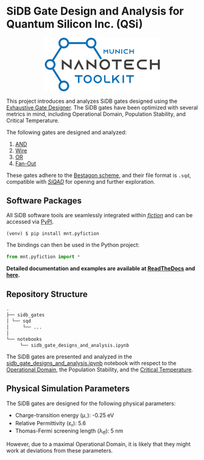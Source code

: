 # SiDB Gate Design and Analysis for Quantum Silicon Inc. (QSi)

<p align="center">
  <picture>
    <source media="(prefers-color-scheme: dark)" srcset="docs/_static/mnt_light.svg" width="60%">
    <img src="docs/_static/mnt_dark.svg" width="60%">
  </picture>
</p>

This project introduces and analyzes SiDB gates designed using
the [Exhaustive Gate Designer](https://www.cda.cit.tum.de/files/eda/2023_nanoarch_minimal_gate_design.pdf). The SiDB
gates have been optimized with several metrics in mind, including Operational Domain, Population Stability, and Critical
Temperature.

The following gates are designed and analyzed:

1. [AND](sidb_gates/sqd/and_v0.sqd)
2. [Wire](sidb_gates/sqd/wire_v0.sqd)
3. [OR](sidb_gates/sqd/or_v0.sqd)
4. [Fan-Out](sidb_gates/sqd/fan_out_v0.sqd)

These gates adhere to
the [Bestagon scheme](https://www.cda.cit.tum.de/files/eda/2022_dac_hexagons_are_the_bestagons.pdf), and their file
format is `.sqd`, compatible with [_SiQAD_](https://github.com/siqad/siqad) for opening and further exploration.

## Software Packages

All SiDB software tools are seamlessly integrated within [_fiction_](https://github.com/cda-tum/fiction) and can be
accessed via [PyPI](https://pypi.org/project/mnt.pyfiction/).

```console
(venv) $ pip install mnt.pyfiction
```

The bindings can then be used in the Python project:

```python
from mnt.pyfiction import *
```

**Detailed documentation and examples are available at [ReadTheDocs](https://fiction.readthedocs.io/en/pyml/)
and [here](notebooks/sidb_gate_designs_and_analysis.ipynb).**

## Repository Structure

```plaintext
.
├── sidb_gates
│ └── sqd
│     └── ...
│        
└── notebooks
     └── sidb_gate_designs_and_analysis.ipynb
```

The SiDB gates are presented and analyzed in
the [sidb_gate_designs_and_analysis.ipynb](notebooks/sidb_gate_designs_and_analysis.ipynb)
notebook with respect to
the [Operational Domain](https://www.cda.cit.tum.de/files/eda/2023_nanoarch_reducing_the_complexity_of_operational_domain_computation_in_silicon_dangling_bond_logic.pdf),
the Population Stability, and
the [Critical Temperature](https://www.cda.cit.tum.de/files/eda/2023_ieeenano_temperature_behavior.pdf).

## Physical Simulation Parameters

The SiDB gates are designed for the following physical parameters:

* Charge-transition energy (μ<sub>-</sub>): -0.25 eV
* Relative Permittivity (ε<sub>r</sub>): 5.6
* Thomas-Fermi screening length (λ<sub>tf</sub>): 5 nm

However, due to a maximal Operational Domain, it is likely that they might work at deviations from these parameters.


